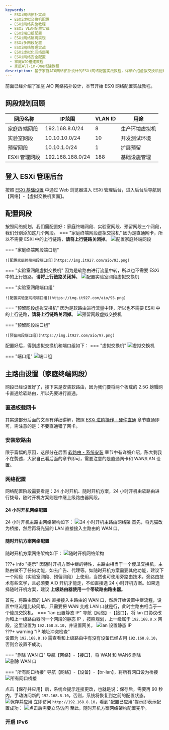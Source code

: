 ```yaml
---
keywords:
  - ESXi网络拓扑实战
  - ESXi虚拟交换机配置
  - ESXi网络实施教程
  - ESXi VLAN配置实战
  - ESXi端口组配置
  - ESXi网络隔离实现
  - ESXi多网段配置
  - ESXi网络管理实战
  - ESXi虚拟化网络部署
  - ESXi网络安全配置
  - 家庭AIO搭建教程
  - 家庭All-in-One搭建教程
description: 基于家庭AIO网络拓扑设计的ESXi网络配置实战教程，详细介绍虚拟交换机创建、端口组配置、VLAN划分等具体实施步骤。
---
```

前面已经介绍了家庭 AIO 网络拓扑设计，本节开始 ESXi 网络配置实战教程。
## 网段规划回顾

| 网段名称      | IP范围 | VLAN ID | 用途 |
|-----------|--------|---------|------|
| 家庭终端网段    | 192.168.8.0/24 | 8 | 生产环境虚拟机 |
| 实验室网段     | 10.10.10.0/24 | 10 | 开发测试环境 |
| 预留网段      | 10.10.1.0/24 | 1 | 扩展预留 |
| ESXi 管理网段 | 192.168.188.0/24 | 188 | 基础设施管理 |

## 登入 ESXi 管理后台
按照 [ESXi 基础设置](../preparation/base-settings.md#web) 中通过 Web 浏览器进入 ESXi 管理后台，进入后台后导航到【网络】-【虚拟交换机页面】。

## 配置网段
按照网络规划，我们需配置好：家庭终端网段、实验室网段、预留网段三个网段，我们分别添加这几个网段。
=== "家庭终端网段虚拟交换机"
    因为是直通网卡，所以不需要 ESXi 中的上行链路，**请将上行链路关闭掉**。
    ![配置家庭终端网段](https://img.it927.com/aio/92.png)

=== "家庭终端网段端口组"

    ![配置家庭终端网段端口组](https://img.it927.com/aio/93.png)

=== "实验室网段虚拟交换机"
    因为是软路由进行流量中转，所以也不需要 ESXi 中的上行链路，**请将上行链路关闭掉**。
    ![配置实验室网段虚拟交换机](https://img.it927.com/aio/94.png)

=== "实验室网段端口组"

    ![配置实验室网段端口组](https://img.it927.com/aio/95.png)

=== "预留网段虚拟交换机"
    因为是软路由进行流量中转，所以也不需要 ESXi 中的上行链路，**请将上行链路关闭掉**。
    ![预留网段虚拟交换机](https://img.it927.com/aio/96.png)

=== "预留网段端口组"

    ![预留网段端口组](https://img.it927.com/aio/97.png)

配置好后，得到虚拟交换机和端口组如下：
=== "虚拟交换机"
    ![虚拟交换机](https://img.it927.com/aio/98.png)

=== "端口组"
    ![端口组](https://img.it927.com/aio/99.png)

## 主路由设置（家庭终端网段）
网段已经设置好了，接下来是安装软路由，因为我们要将两个板载的 2.5G 螃蟹网卡直通给软路由，所以先要进行直通。
### 直通板载网卡
其实这部分后面的文章有详细讲解，按照 [ESXi 进阶操作 - 硬件直通](../esxi/passthrough.md#_3) 章节直通即可，需注意的是：不要直通错了网卡。
### 安装软路由
限于篇幅的原因，这部分在后面 [软路由 - 系统安装](../route/install.md) 章节中有详细介绍，陈大剩我不在赘述，大家自己看后面的章节即可，需要注意的是直通网卡和 WAN/LAN 设置。
### 网络配置
网络配置阶段需要看是：24 小时开机、随时开机方案，24 小时开机由软路由进行拨号，随时开机方案则是中继上级路由器网段。
#### 24 小时开机网络配置
24 小时开机主路由网络架构如下：
![24 小时开机主路由网络架](https://img.it927.com/aio/140.png)
首先，将光猫改为桥接，然后再将光猫的 LAN 直接接入主路由的 WAN 口。


#### 随时开机方案网络配置
随时开机方案网络架构如下：
![随时开机网络架构](https://img.it927.com/aio/139.png)

???+ info "提示"
    因随时开机方案中继的特性，主路由相当于一个傻瓜交换机，主路由做不了任何功能，如去广告、代理等。如随时开机方案需要其他功能，建议下一个网段（实验室网段、预留网段）上使用，当然也可使用旁路由技术，旁路由技术有些玄学，且必须要 AIO 开机才能走，不如直接选 24 小时开机方案。如果选择随时开机方案，建议 **上级路由器使用一个带软路由路由器**。


首先，将路由器的 LAN 直接接入主路由的 WAN 口，然后开始设置中继流程，设置中继流程比较简单，只需要把 WAN 变成 LAN 口就是行，此时主路由相当于一个傻瓜交换机。
=== "lan 设置静态 IP"
    导航【网络】-【接口】，将 lan 口协议改为和上一级路由器同一个网段的静态 IP ，按照规划，上一级属于 `192.168.8.x` 网段，这里设置为 `192.168.8.10`，并设置网关。
    ![lan 设置静态 IP](https://img.it927.com/aio/145.png)  
    ???+ warning "IP 地址冲突检查"    
        设置为 `192.168.8.10` 需查看和上级路由中有没有设备已经占用 `192.168.8.10`，否则会设置不成功。

=== "删除 WAN 口"
    导航【网络】-【接口】，将 WAN 和 WAN6 删除
    ![删除 WAN 口](https://img.it927.com/aio/141.png)

=== "所有网口桥接"
    导航【网络】-【设备】-【br-lan】，将所有网口设为桥接
    ![所有网口桥接](https://img.it927.com/aio/142.png)

点击【保存并应用】后，系统会提示连接更改，也就是说：保存后，需要再 90 秒内，手动访问新的 `192.168.8.10`，否则，系统将恢复到之前的配置状态。
![保存并应用](https://img.it927.com/aio/144.png)
立即访问 `http://192.168.8.10`，看到"配置已应用"提示即表示配置成功：
![点击后需要立马访问](https://img.it927.com/aio/146.png)
至此，随时开机方案网络架构配置完毕。
### 开启 IPv6